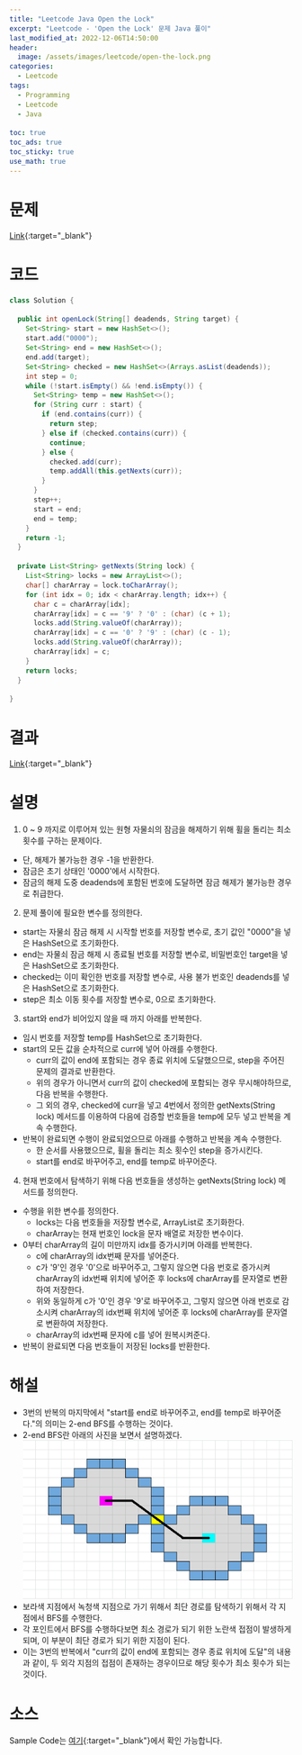```yaml
---
title: "Leetcode Java Open the Lock"
excerpt: "Leetcode - 'Open the Lock' 문제 Java 풀이"
last_modified_at: 2022-12-06T14:50:00
header:
  image: /assets/images/leetcode/open-the-lock.png
categories:
  - Leetcode
tags:
  - Programming
  - Leetcode
  - Java

toc: true
toc_ads: true
toc_sticky: true
use_math: true
---
```

# 문제
[Link](https://leetcode.com/problems/open-the-lock){:target="_blank"}

# 코드
```java
class Solution {

  public int openLock(String[] deadends, String target) {
    Set<String> start = new HashSet<>();
    start.add("0000");
    Set<String> end = new HashSet<>();
    end.add(target);
    Set<String> checked = new HashSet<>(Arrays.asList(deadends));
    int step = 0;
    while (!start.isEmpty() && !end.isEmpty()) {
      Set<String> temp = new HashSet<>();
      for (String curr : start) {
        if (end.contains(curr)) {
          return step;
        } else if (checked.contains(curr)) {
          continue;
        } else {
          checked.add(curr);
          temp.addAll(this.getNexts(curr));
        }
      }
      step++;
      start = end;
      end = temp;
    }
    return -1;
  }

  private List<String> getNexts(String lock) {
    List<String> locks = new ArrayList<>();
    char[] charArray = lock.toCharArray();
    for (int idx = 0; idx < charArray.length; idx++) {
      char c = charArray[idx];
      charArray[idx] = c == '9' ? '0' : (char) (c + 1);
      locks.add(String.valueOf(charArray));
      charArray[idx] = c == '0' ? '9' : (char) (c - 1);
      locks.add(String.valueOf(charArray));
      charArray[idx] = c;
    }
    return locks;
  }

}
```

# 결과
[Link](https://leetcode.com/problems/open-the-lock/submissions/855412378/){:target="_blank"}

# 설명
1. 0 ~ 9 까지로 이루어져 있는 원형 자물쇠의 잠금을 해제하기 위해 휠을 돌리는 최소 횟수를 구하는 문제이다.
- 단, 해제가 불가능한 경우 -1을 반환한다.
- 잠금은 초기 상태인 '0000'에서 시작한다.
- 잠금의 해제 도중 deadends에 포함된 번호에 도달하면 잠금 해제가 불가능한 경우로 취급한다.

2. 문제 풀이에 필요한 변수를 정의한다.
- start는 자물쇠 잠금 해제 시 시작할 번호를 저장할 변수로, 초기 값인 "0000"을 넣은 HashSet으로 초기화한다.
- end는 자물쇠 잠금 해제 시 종료될 번호를 저장할 변수로, 비밀번호인 target을 넣은 HashSet으로 초기화한다.
- checked는 이미 확인한 번호를 저장할 변수로, 사용 불가 번호인 deadends를 넣은 HashSet으로 초기화한다.
- step은 최소 이동 횟수를 저장할 변수로, 0으로 초기화한다.

3. start와 end가 비어있지 않을 때 까지 아래를 반복한다.
- 임시 번호를 저장할 temp를 HashSet으로 초기화한다.
- start의 모든 값을 순차적으로 curr에 넣어 아래를 수행한다.
  - curr의 값이 end에 포함되는 경우 종료 위치에 도달했으므로, step을 주어진 문제의 결과로 반환한다.
  - 위의 경우가 아니면서 curr의 값이 checked에 포함되는 경우 무시해야하므로, 다음 반복을 수행한다.
  - 그 외의 경우, checked에 curr을 넣고 4번에서 정의한 getNexts(String lock) 메서드를 이용하여 다음에 검증할 번호들을 temp에 모두 넣고 반복을 계속 수행한다.
- 반복이 완료되면 수행이 완료되었으므로 아래를 수행하고 반복을 계속 수행한다.
  - 한 순서를 사용했으므로, 휠을 돌리는 최소 횟수인 step을 증가시킨다.
  - start를 end로 바꾸어주고, end를 temp로 바꾸어준다.

4. 현재 번호에서 탐색하기 위해 다음 번호들을 생성하는 getNexts(String lock) 메서드를 정의한다.
- 수행을 위한 변수를 정의한다.
  - locks는 다음 번호들을 저장할 변수로, ArrayList로 초기화한다.
  - charArray는 현재 번호인 lock을 문자 배열로 저장한 변수이다.
- 0부터 charArray의 길이 미만까지 idx를 증가시키며 아래를 반복한다.
  - c에 charArray의 idx번째 문자를 넣어준다.
  - c가 '9'인 경우 '0'으로 바꾸어주고, 그렇지 않으면 다음 번호로 증가시켜 charArray의 idx번째 위치에 넣어준 후 locks에 charArray를 문자열로 변환하여 저장한다.
  - 위와 동일하게 c가 '0'인 경우 '9'로 바꾸어주고, 그렇지 않으면 아래 번호로 감소시켜 charArray의 idx번째 위치에 넣어준 후 locks에 charArray를 문자열로 변환하여 저장한다.
  - charArray의 idx번째 문자에 c를 넣어 원복시켜준다.
- 반복이 완료되면 다음 번호들이 저장된 locks를 반환한다.

# 해설
- 3번의 반복의 마지막에서 "start를 end로 바꾸어주고, end를 temp로 바꾸어준다."의 의미는 2-end BFS를 수행하는 것이다.
- 2-end BFS란 아래의 사진을 보면서 설명하겠다.
![gcStructure](../../assets/images/leetcode/description/2-end-bfs.png)
- 보라색 지점에서 녹청색 지점으로 가기 위해서 최단 경로를 탐색하기 위해서 각 지점에서 BFS를 수행한다.
- 각 포인트에서 BFS를 수행하다보면 최소 경로가 되기 위한 노란색 접점이 발생하게 되며, 이 부분이 최단 경로가 되기 위한 지점이 된다.
- 이는 3번의 반복에서 "curr의 값이 end에 포함되는 경우 종료 위치에 도달"의 내용과 같이, 두 외각 지점의 접점이 존재하는 경우이므로 해당 횟수가 최소 횟수가 되는 것이다.

# 소스
Sample Code는 [여기](https://github.com/GracefulSoul/leetcode/blob/master/src/main/java/gracefulsoul/problems/OpenTheLock.java){:target="_blank"}에서 확인 가능합니다.